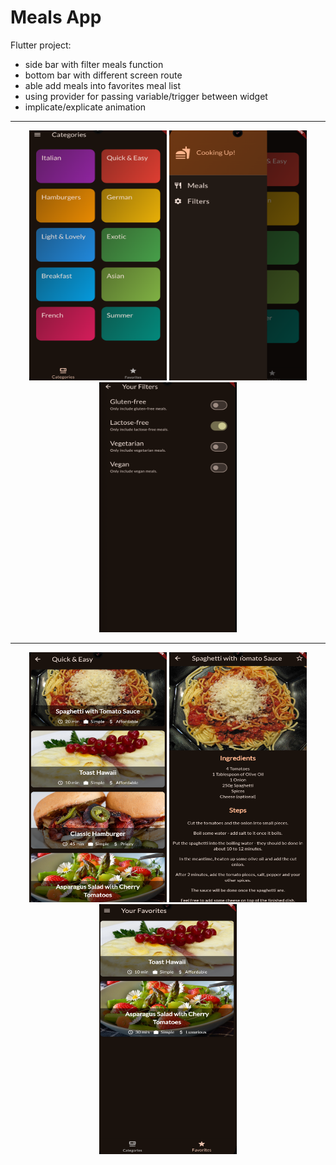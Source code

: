 # Meals App

Flutter project:

- side bar with filter meals function
- bottom bar with different screen route
- able add meals into favorites meal list
- using provider for passing variable/trigger between widget
- implicate/explicate animation

---

<p align="center">
<img src="assets/images/categories_screen.png" alt="Alt text" width="220" height="400">
<img src="assets/images/sider_bar.png" alt="Alt text" width="220" height="400">
<img src="assets/images/filter_screen.png" alt="Alt text" width="220" height="400">
</p>

---

<p align="center">
<img src="assets/images/meals_screen.png" alt="Alt text" width="220" height="400">
<img src="assets/images/meal_detail.png" alt="Alt text" width="220" height="400">
<img src="assets/images/favorites_screen.png" alt="Alt text" width="220" height="400">
</p>
